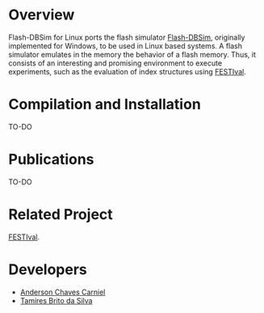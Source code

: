 # Overview

Flash-DBSim for Linux ports the flash simulator [Flash-DBSim](http://kdelab.ustc.edu.cn/flash-dbsim/index_en.html), originally implemented for Windows, to be used in Linux based systems.
A flash simulator emulates in the memory the behavior of a flash memory. Thus, it consists of an interesting and promising environment to execute experiments, such as the evaluation of index structures using [FESTIval](https://accarniel.github.io/FESTIval/).

# Compilation and Installation

TO-DO

# Publications

TO-DO

# Related Project

[FESTIval](https://accarniel.github.io/FESTIval/).

# Developers

* [Anderson Chaves Carniel](https://accarniel.github.io/)
* [Tamires Brito da Silva](https://github.com/tamiresbrito)
